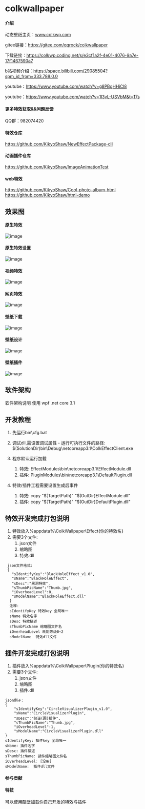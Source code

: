 # colkwallpaper

#### 介绍
动态壁纸主页：www.colkwp.com 

gitee链接：https://gitee.com/qqrock/colkwallpaper

下载链接：https://colkwp.coding.net/s/e3cf1a2f-4e01-4076-9a7e-17f1467590a7

b站视频介绍：https://space.bilibili.com/29085504?spm_id_from=333.788.0.0

youtube：https://www.youtube.com/watch?v=g8PBgHHiCl8

youtube：https://www.youtube.com/watch?v=1I3vL-USVbM&t=17s

#### 更多特效获取&&问题反馈

QQ群：982074420

#### 特效仓库

https://github.com/KikyoShaw/NewEffectPackage-dll

#### 动画插件仓库

https://github.com/KikyoShaw/ImageAnimationTest

#### web特效
https://github.com/KikyoShaw/Cool-photo-album-html
https://github.com/KikyoShaw/html-demo

## 效果图
#### 原生特效
![image](https://github.com/KikyoShaw/colkwallpaper-master/blob/master/Image/1.png)

#### 原生特效设置
![image](https://github.com/KikyoShaw/colkwallpaper-master/blob/master/Image/2.png)

#### 视频特效
![image](https://github.com/KikyoShaw/colkwallpaper-master/blob/master/Image/3.png)

#### 网页特效
![image](https://github.com/KikyoShaw/colkwallpaper-master/blob/master/Image/4.png)

#### 壁纸下载
![image](https://github.com/KikyoShaw/colkwallpaper-master/blob/master/Image/5.png)

#### 壁纸设计
![image](https://github.com/KikyoShaw/colkwallpaper-master/blob/master/Image/6.png)

#### 壁纸插件
![image](https://github.com/KikyoShaw/colkwallpaper-master/blob/master/Image/7.png)

## 软件架构
软件架构说明
 使用 wpf .net core 3.1 

## 开发教程
  1. 先运行bin\cfg.bat

  2. 调试dll,需设置调试属性
    - 运行可执行文件的路径: $(SolutionDir)bin\Debug\netcoreapp3.1\ColkEffectClient.exe

  3. 程序默认运行加载  
     1. 特效: EffectModules\bin\netcoreapp3.1\EffectModule.dll
     2. 插件: PluginModules\bin\netcoreapp3.1\DefaultPlugin.dll

  4. 特效/插件工程需要设置生成后事件
     1. 特效: copy  "$(TargetPath)"  "$(OutDir)EffectModule.dll"
	 2. 插件: copy  "$(TargetPath)"  "$(OutDir)DefaultPlugin.dll"


## 特效开发完成打包说明
 1. 特效放入%appdata%\ColkWallpaper\Effect\{你的特效名}
 2. 需要3个文件: 
    1. json文件 
    2. 缩略图
    3. 特效.dll
   
 
  ```
   json文件格式:
   {
     "sIdentifyKey":"BlackHoleEffect_v1.0",
 	 "sName":"BlackHoleEffect",
	 "sDesc":"黑洞特效",
	 "sThumbPicName":"Thumb.jpg",
	 "iOverheadLevel":0,
	 "sModelName":"BlackHoleEffect.dll"
	}	
    注释:
	sIdentifyKey 特效key 全局唯一
	sName 特效名字
	sDesc 特效描述
	sThumbPicName 缩略图文件名
	iOverheadLevel 耗能等级0~2
	sModelName  特效dll文件
  ```
	
## 插件开发完成打包说明

 1. 插件放入%appdata%\ColkWallpaper\Plugin\{你的特效名}
 2. 需要3个文件: 
    1. json文件 
    2. 缩略图
    3. 插件.dll
  
  ```
  json例子:
  {
      "sIdentifyKey":"CircleVisualizerPlugin_v1.0",
      "sName":"CircleVisualizerPlugin",
      "sDesc":"频谱(圆)插件",
      "sThumbPicName":"Thumb.jpg",
      "iOverheadLevel":1,
      "sModelName":"CircleVisualizerPlugin.dll"
  }
  sIdentifyKey: 插件key 全局唯一
  sName: 插件名字
  sDesc: 插件描述
  sThumbPicName: 插件缩略图文件名
  iOverheadLevel: [没用]
  sModelName:  插件dll文件
  ```

#### 参与贡献



#### 特技

可以使用酷壁加载你自己开发的特效与插件
